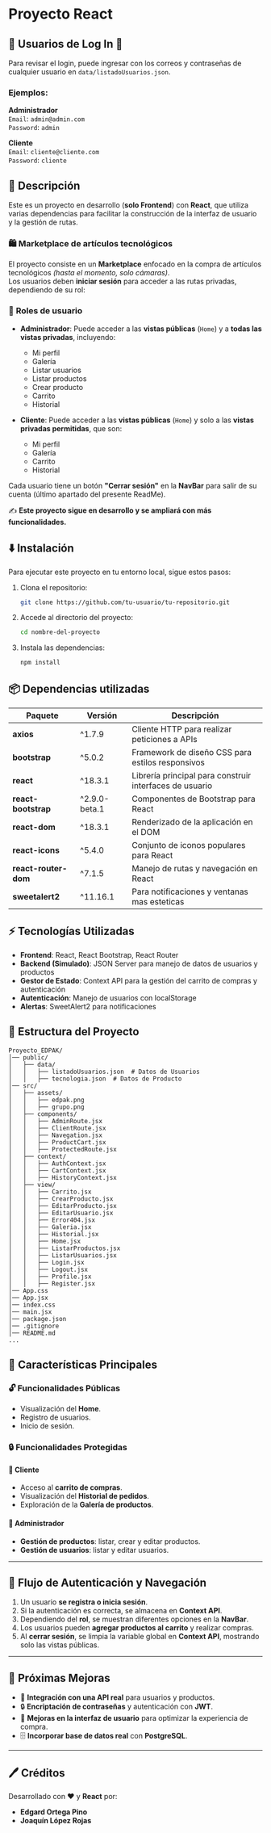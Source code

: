 # Proyecto React

## 👤 Usuarios de Log In 👤 

Para revisar el login, puede ingresar con los correos y contraseñas de cualquier usuario en `data/listadoUsuarios.json`.

### **Ejemplos:**

**Administrador**  
`Email`: `admin@admin.com`  
`Password`: `admin`  

**Cliente**  
`Email`: `cliente@cliente.com`  
`Password`: `cliente`  


## 📜 Descripción

Este es un proyecto en desarrollo (**solo Frontend**) con **React**, que utiliza varias dependencias para facilitar la construcción de la interfaz de usuario y la gestión de rutas.

### 🛍️ Marketplace de artículos tecnológicos
El proyecto consiste en un **Marketplace** enfocado en la compra de artículos tecnológicos *(hasta el momento, solo cámaras)*.  
Los usuarios deben **iniciar sesión** para acceder a las rutas privadas, dependiendo de su rol:

### 👤 **Roles de usuario**
- **Administrador**: Puede acceder a las **vistas públicas** (`Home`) y a **todas las vistas privadas**, incluyendo:
  - Mi perfil
  - Galería
  - Listar usuarios
  - Listar productos
  - Crear producto
  - Carrito
  - Historial

- **Cliente**: Puede acceder a las **vistas públicas** (`Home`) y solo a las **vistas privadas permitidas**, que son:
  - Mi perfil
  - Galería
  - Carrito
  - Historial

Cada usuario tiene un botón **"Cerrar sesión"** en la **NavBar** para salir de su cuenta (último apartado del presente ReadMe).

✍️ **Este proyecto sigue en desarrollo y se ampliará con más funcionalidades.**  


## ⬇️ Instalación
Para ejecutar este proyecto en tu entorno local, sigue estos pasos:

1. Clona el repositorio:
   ```bash
   git clone https://github.com/tu-usuario/tu-repositorio.git
   ```
2. Accede al directorio del proyecto:
   ```bash
   cd nombre-del-proyecto
   ```
3. Instala las dependencias:
   ```bash
   npm install
   ```

## 📦 Dependencias utilizadas

| Paquete               | Versión      | Descripción |
|----------------------|------------|-------------|
| **axios**            | ^1.7.9      | Cliente HTTP para realizar peticiones a APIs |
| **bootstrap**        | ^5.0.2      | Framework de diseño CSS para estilos responsivos |
| **react**            | ^18.3.1     | Librería principal para construir interfaces de usuario |
| **react-bootstrap**  | ^2.9.0-beta.1 | Componentes de Bootstrap para React |
| **react-dom**        | ^18.3.1     | Renderizado de la aplicación en el DOM |
| **react-icons**      | ^5.4.0      | Conjunto de iconos populares para React |
| **react-router-dom** | ^7.1.5      | Manejo de rutas y navegación en React |
| **sweetalert2**    | ^11.16.1    | Para notificaciones y ventanas mas esteticas |

## ⚡ Tecnologías Utilizadas
- **Frontend**: React, React Bootstrap, React Router
- **Backend (Simulado)**: JSON Server para manejo de datos de usuarios y productos
- **Gestor de Estado**: Context API para la gestión del carrito de compras y autenticación
- **Autenticación**: Manejo de usuarios con localStorage
- **Alertas**: SweetAlert2 para notificaciones

## 📂 Estructura del Proyecto
```
Proyecto_EDPAK/
│── public/
│   ├── data/
│   │   ├── listadoUsuarios.json  # Datos de Usuarios
│   │   ├── tecnologia.json  # Datos de Producto
│── src/
│   ├── assets/
│   │   ├── edpak.png
│   │   ├── grupo.png
│   ├── components/
│   │   ├── AdminRoute.jsx
│   │   ├── ClientRoute.jsx
│   │   ├── Navegation.jsx
│   │   ├── ProductCart.jsx
│   │   ├── ProtectedRoute.jsx
│   ├── context/
│   │   ├── AuthContext.jsx
│   │   ├── CartContext.jsx
│   │   ├── HistoryContext.jsx
│   ├── view/
│   │   ├── Carrito.jsx
│   │   ├── CrearProducto.jsx
│   │   ├── EditarProducto.jsx
│   │   ├── EditarUsuario.jsx
│   │   ├── Error404.jsx
│   │   ├── Galeria.jsx
│   │   ├── Historial.jsx
│   │   ├── Home.jsx
│   │   ├── ListarProductos.jsx
│   │   ├── ListarUsuarios.jsx
│   │   ├── Login.jsx
│   │   ├── Logout.jsx
│   │   ├── Profile.jsx
│   │   ├── Register.jsx
│── App.css
│── App.jsx
│── index.css
│── main.jsx
│── package.json
│── .gitignore
│── README.md
...
```


## 🎯 Características Principales

### 🔓 **Funcionalidades Públicas**
- Visualización del **Home**.
- Registro de usuarios.
- Inicio de sesión.

### 🔒 **Funcionalidades Protegidas**
#### 👤 **Cliente**
- Acceso al **carrito de compras**.
- Visualización del **Historial de pedidos**.
- Exploración de la **Galería de productos**.

#### 👑 **Administrador**
- **Gestión de productos**: listar, crear y editar productos.
- **Gestión de usuarios**: listar y editar usuarios.

---

## 🔑 **Flujo de Autenticación y Navegación**
1. Un usuario **se registra o inicia sesión**.  
2. Si la autenticación es correcta, se almacena en **Context API**.  
3. Dependiendo del **rol**, se muestran diferentes opciones en la **NavBar**.  
4. Los usuarios pueden **agregar productos al carrito** y realizar compras.  
5. Al **cerrar sesión**, se limpia la variable global en **Context API**, mostrando solo las vistas públicas.

---

## 📝 **Próximas Mejoras**
- 🔗 **Integración con una API real** para usuarios y productos.  
- 🔒 **Encriptación de contraseñas** y autenticación con **JWT**.  
- 🎨 **Mejoras en la interfaz de usuario** para optimizar la experiencia de compra.  
- 🗄️ **Incorporar base de datos real** con **PostgreSQL**.

---

## 🖊️ **Créditos**
Desarrollado con ❤️ y **React** por:  
- **Edgard Ortega Pino**  
- **Joaquín López Rojas**
